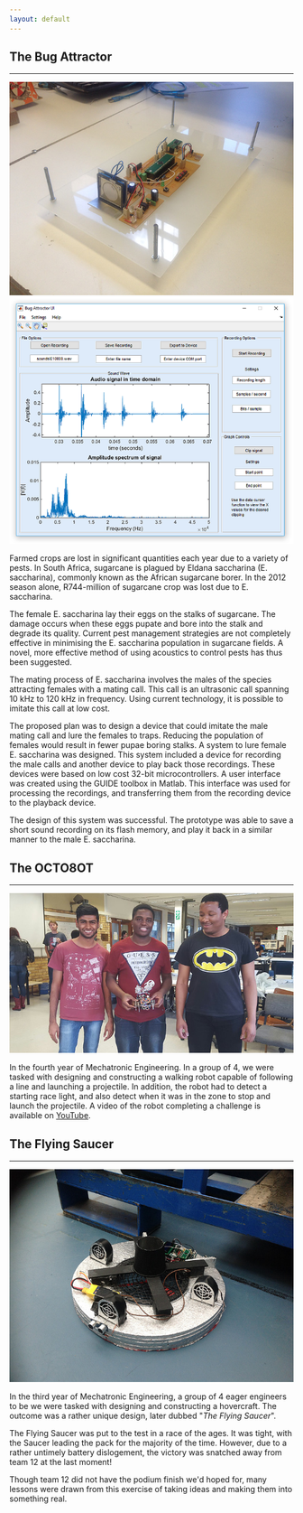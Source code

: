 ```yaml
---
layout: default
---
```


## The Bug Attractor
---

<img class="big-picture" src="bugattractor2.jpg">

<img class="big-picture" src="bugattractor1.png">

Farmed crops are lost in significant quantities each year due to a variety of pests. In South Africa, sugarcane is plagued by Eldana saccharina (E. saccharina), commonly known as the African sugarcane borer. In the 2012 season alone, R744-million of sugarcane crop was lost due to E. saccharina.

The female E. saccharina lay their eggs on the stalks of sugarcane. The damage occurs when these eggs pupate and bore into the stalk and degrade its quality. Current pest management strategies are not completely effective in minimising the E. saccharina population in sugarcane fields. A novel, more effective method of using acoustics to control pests has thus been suggested.

The mating process of E. saccharina involves the males of the species attracting females with a mating call. This call is an ultrasonic call spanning 10 kHz to 120 kHz in frequency. Using current technology, it is possible to imitate this call at low cost.

The proposed plan was to design a device that could imitate the male mating call and lure the females to traps. Reducing the population of females would result in fewer pupae boring stalks. A system to lure female E. saccharina was designed. This system included a device for recording the male calls and another device to play back those recordings. These devices were based on low cost 32-bit microcontrollers. A user interface was created using the GUIDE toolbox in Matlab. This interface was used for processing the recordings, and transferring them from the recording device to the playback device.

The design of this system was successful. The prototype was able to save a short sound recording on its flash memory, and play it back in a similar manner to the male E. saccharina.

## The OCTO8OT
---
<img class="big-picture" src="octobot.jpg">

In the fourth year of Mechatronic Engineering. In a group of 4, we were tasked with designing and constructing a walking robot capable of following a line and launching a projectile. In addition, the robot had to detect a starting race light, and also detect when it was in the zone to stop and launch the projectile. A video of the robot completing a challenge is available on [YouTube](https://youtu.be/CE4dbYZDuOY).



## The Flying Saucer
---
<img class="big-picture" src="flyingsaucer.jpg">

In the third year of Mechatronic Engineering, a group of 4 eager engineers to be we were tasked with designing and constructing a hovercraft. The outcome was a rather unique design, later dubbed "*The Flying Saucer*".

The Flying Saucer was put to the test in a race of the ages. It was tight, with the Saucer leading the pack for the majority of the time. However, due to a rather untimely battery dislogement, the victory was snatched away from team 12 at the last moment!

Though team 12 did not have the podium finish we'd hoped for, many lessons were drawn from this exercise of taking ideas and making them into something real.
